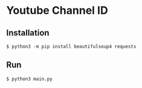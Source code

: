 # Youtube Channel ID

## Installation

```
$ python3 -m pip install beautifulsoup4 requests
```

## Run

```
$ python3 main.py
```
